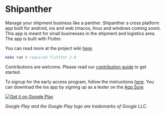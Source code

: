 # Shipanther

Manage your shipment business like a panther. Shipanther a cross platform app built for android, ios and web (macos, linux and windows coming soon). This app is meant for small businesses in the shipment and logistics area. The app is built with Flutter.

You can read more at the project wiki [here](https://github.com/bigpanther/shipanther/wiki).

```bash
make run # required fluttter 2.0
```

Contributions are welcome. Please read our [contribution guide](./.github/CONTRIBUTING.md) to get started.

To signup for the early access program, follow the instructions [here](https://github.com/bigpanther/shipanther/wiki/Mobile-devices-beta-program-enrollment). You can download the ios app by signing up as a tester on the [App Sore](https://testflight.apple.com/join/NGxZ6OYF)

[![Get it on Google Play](https://play.google.com/intl/en_us/badges/static/images/badges/en_badge_web_generic.png)](https://play.google.com/store/apps/details?id=ca.bigpanther.shipanthertest&pcampaignid=github) 


*Google Play and the Google Play logo are trademarks of Google LLC.*
